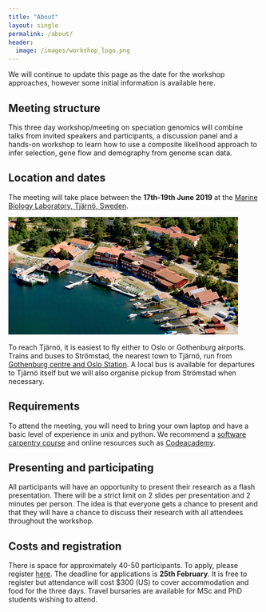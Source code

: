 ```yaml
---
title: "About"
layout: single
permalink: /about/
header:
  image: /images/workshop_logo.png
---
```


We will continue to update this page as the date for the workshop approaches, however some initial information is available here.

## Meeting structure

This three day workshop/meeting on speciation genomics will combine talks from invited speakers and participants, a discussion panel and a hands-on workshop to learn how to use a composite likelihood approach to infer selection, gene flow and demography from genome scan data.

## Location and dates

The meeting will take place between the **17th-19th June 2019** at the [Marine Biology Laboratory, Tjärnö, Sweden](https://loven.gu.se/english/about_the_loven_centre/tjarno).

![](/images/tjarno_aerial.jpg)

To reach Tjärnö, it is easiest to fly either to Oslo or Gothenburg airports. Trains and buses to Strömstad, the nearest town to Tjärnö, run from [Gothenburg centre and Oslo Station](https://www.vastsverige.com/en/stromstad/articles/train--bus/). A local bus is available for departures to Tjärnö itself but we will also organise pickup from Strömstad when necessary.

## Requirements

To attend the meeting, you will need to bring your own laptop and have a basic level of experience in unix and python. We recommend a [software carpentry course](https://software-carpentry.org/) and online resources such as [Codeacademy](https://www.codecademy.com/).

## Presenting and participating

All participants will have an opportunity to present their research as a flash presentation. There will be a strict limit on 2 slides per presentation and 2 minutes per person. The idea is that everyone gets a chance to present and that they will have a chance to discuss their research with all attendees throughout the workshop.

## Costs and registration

There is space for approximately 40-50 participants. To apply, please register [here](/register/). The deadline for applications is **25th February**. It is free to register but attendance will cost $300 (US) to cover accommodation and food for the three days. Travel bursaries are available for MSc and PhD students wishing to attend.
